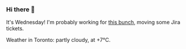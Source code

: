 ### Hi there :wave:

It's Wednesday! I'm probably working for [this bunch](https://github.com/kohofinancial), moving some Jira tickets.

Weather in Toronto: partly cloudy, at +7°C.
